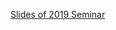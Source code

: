 [Slides of 2019 Seminar](https://github.com/kossiitkgp/slides/blob/main/GSoC-Intro-Sem/2019/2019_gsoc_intro_sem.pdf)
